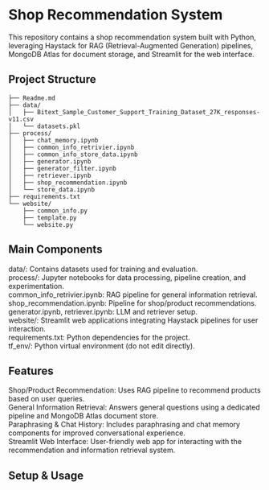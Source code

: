 # Shop Recommendation System
This repository contains a shop recommendation system built with Python, leveraging Haystack for RAG (Retrieval-Augmented Generation) pipelines, MongoDB Atlas for document storage, and Streamlit for the web interface.
## Project Structure
```
├── Readme.md
├── data/
│   ├── Bitext_Sample_Customer_Support_Training_Dataset_27K_responses-v11.csv
│   └── datasets.pkl
├── process/
│   ├── chat_memory.ipynb
│   ├── common_info_retrivier.ipynb
│   ├── common_info_store_data.ipynb
│   ├── generator.ipynb
│   ├── generator_filter.ipynb
│   ├── retriever.ipynb
│   ├── shop_recommendation.ipynb
│   └── store_data.ipynb
├── requirements.txt
└── website/
    ├── common_info.py
    ├── template.py
    └── website.py
```

## Main Components

data/: Contains datasets used for training and evaluation. <br>
process/: Jupyter notebooks for data processing, pipeline creation, and experimentation. <br>
common_info_retrivier.ipynb: RAG pipeline for general information retrieval.<br>
shop_recommendation.ipynb: Pipeline for shop/product recommendations.<br>
generator.ipynb, retriever.ipynb: LLM and retriever setup.<br>
website/: Streamlit web applications integrating Haystack pipelines for user interaction.<br>
requirements.txt: Python dependencies for the project.<br>
tf_env/: Python virtual environment (do not edit directly).<br>


## Features

Shop/Product Recommendation: Uses RAG pipeline to recommend products based on user queries.<br>
General Information Retrieval: Answers general questions using a dedicated pipeline and MongoDB Atlas document store.<br>
Paraphrasing & Chat History: Includes paraphrasing and chat memory components for improved conversational experience.<br>
Streamlit Web Interface: User-friendly web app for interacting with the recommendation and information retrieval system.<br>

## Setup & Usage

